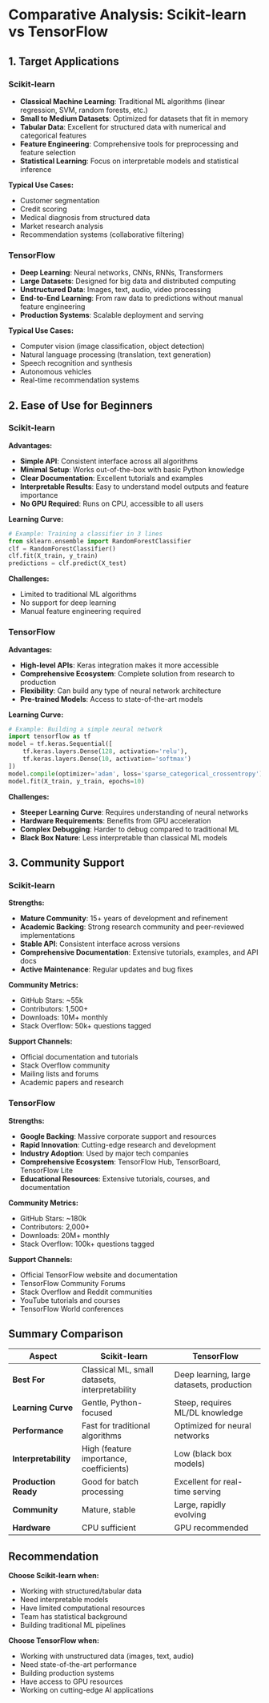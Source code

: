 # Comparative Analysis: Scikit-learn vs TensorFlow

## 1. Target Applications

### Scikit-learn
- **Classical Machine Learning**: Traditional ML algorithms (linear regression, SVM, random forests, etc.)
- **Small to Medium Datasets**: Optimized for datasets that fit in memory
- **Tabular Data**: Excellent for structured data with numerical and categorical features
- **Feature Engineering**: Comprehensive tools for preprocessing and feature selection
- **Statistical Learning**: Focus on interpretable models and statistical inference

**Typical Use Cases:**
- Customer segmentation
- Credit scoring
- Medical diagnosis from structured data
- Market research analysis
- Recommendation systems (collaborative filtering)

### TensorFlow
- **Deep Learning**: Neural networks, CNNs, RNNs, Transformers
- **Large Datasets**: Designed for big data and distributed computing
- **Unstructured Data**: Images, text, audio, video processing
- **End-to-End Learning**: From raw data to predictions without manual feature engineering
- **Production Systems**: Scalable deployment and serving

**Typical Use Cases:**
- Computer vision (image classification, object detection)
- Natural language processing (translation, text generation)
- Speech recognition and synthesis
- Autonomous vehicles
- Real-time recommendation systems

## 2. Ease of Use for Beginners

### Scikit-learn
**Advantages:**
- **Simple API**: Consistent interface across all algorithms
- **Minimal Setup**: Works out-of-the-box with basic Python knowledge
- **Clear Documentation**: Excellent tutorials and examples
- **Interpretable Results**: Easy to understand model outputs and feature importance
- **No GPU Required**: Runs on CPU, accessible to all users

**Learning Curve:**
```python
# Example: Training a classifier in 3 lines
from sklearn.ensemble import RandomForestClassifier
clf = RandomForestClassifier()
clf.fit(X_train, y_train)
predictions = clf.predict(X_test)
```

**Challenges:**
- Limited to traditional ML algorithms
- No support for deep learning
- Manual feature engineering required

### TensorFlow
**Advantages:**
- **High-level APIs**: Keras integration makes it more accessible
- **Comprehensive Ecosystem**: Complete solution from research to production
- **Flexibility**: Can build any type of neural network architecture
- **Pre-trained Models**: Access to state-of-the-art models

**Learning Curve:**
```python
# Example: Building a simple neural network
import tensorflow as tf
model = tf.keras.Sequential([
    tf.keras.layers.Dense(128, activation='relu'),
    tf.keras.layers.Dense(10, activation='softmax')
])
model.compile(optimizer='adam', loss='sparse_categorical_crossentropy')
model.fit(X_train, y_train, epochs=10)
```

**Challenges:**
- **Steeper Learning Curve**: Requires understanding of neural networks
- **Hardware Requirements**: Benefits from GPU acceleration
- **Complex Debugging**: Harder to debug compared to traditional ML
- **Black Box Nature**: Less interpretable than classical ML models

## 3. Community Support

### Scikit-learn
**Strengths:**
- **Mature Community**: 15+ years of development and refinement
- **Academic Backing**: Strong research community and peer-reviewed implementations
- **Stable API**: Consistent interface across versions
- **Comprehensive Documentation**: Extensive tutorials, examples, and API docs
- **Active Maintenance**: Regular updates and bug fixes

**Community Metrics:**
- GitHub Stars: ~55k
- Contributors: 1,500+
- Downloads: 10M+ monthly
- Stack Overflow: 50k+ questions tagged

**Support Channels:**
- Official documentation and tutorials
- Stack Overflow community
- Mailing lists and forums
- Academic papers and research

### TensorFlow
**Strengths:**
- **Google Backing**: Massive corporate support and resources
- **Rapid Innovation**: Cutting-edge research and development
- **Industry Adoption**: Used by major tech companies
- **Comprehensive Ecosystem**: TensorFlow Hub, TensorBoard, TensorFlow Lite
- **Educational Resources**: Extensive tutorials, courses, and documentation

**Community Metrics:**
- GitHub Stars: ~180k
- Contributors: 2,000+
- Downloads: 20M+ monthly
- Stack Overflow: 100k+ questions tagged

**Support Channels:**
- Official TensorFlow website and documentation
- TensorFlow Community Forums
- Stack Overflow and Reddit communities
- YouTube tutorials and courses
- TensorFlow World conferences

## Summary Comparison

| Aspect | Scikit-learn | TensorFlow |
|--------|--------------|------------|
| **Best For** | Classical ML, small datasets, interpretability | Deep learning, large datasets, production |
| **Learning Curve** | Gentle, Python-focused | Steep, requires ML/DL knowledge |
| **Performance** | Fast for traditional algorithms | Optimized for neural networks |
| **Interpretability** | High (feature importance, coefficients) | Low (black box models) |
| **Production Ready** | Good for batch processing | Excellent for real-time serving |
| **Community** | Mature, stable | Large, rapidly evolving |
| **Hardware** | CPU sufficient | GPU recommended |

## Recommendation

**Choose Scikit-learn when:**
- Working with structured/tabular data
- Need interpretable models
- Have limited computational resources
- Team has statistical background
- Building traditional ML pipelines

**Choose TensorFlow when:**
- Working with unstructured data (images, text, audio)
- Need state-of-the-art performance
- Building production systems
- Have access to GPU resources
- Working on cutting-edge AI applications

